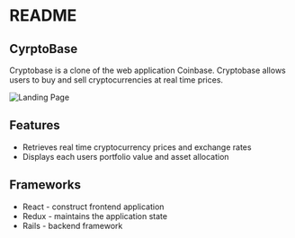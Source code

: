 # README

## CyrptoBase

Cryptobase is a clone of the web application Coinbase. Cryptobase allows users to buy and sell cryptocurrencies at real time prices.

![Landing Page](https://user-images.githubusercontent.com/46978514/70005346-24462380-151e-11ea-93b5-6b436872d79f.png)

## Features

* Retrieves real time cryptocurrency prices and exchange rates
* Displays each users portfolio value and asset allocation

## Frameworks

* React - construct frontend application
* Redux - maintains the application state
* Rails - backend framework

